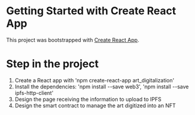 # Getting Started with Create React App

This project was bootstrapped with [Create React App](https://github.com/facebook/create-react-app).

# Step in the project
1. Create a React app with 'npm create-react-app art_digitalization'
2. Install the dependencies: 'npm install --save web3', 'npm install --save ipfs-http-client'
3. Design the page receiving the information to upload to IPFS
4. Design the smart contract to manage the art digitized into an NFT
